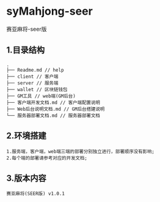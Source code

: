 # syMahjong-seer
赛亚麻将-seer版
## 1.目录结构
    .
    ├── Readme.md // help
    ├── client // 客户端
    ├── server // 服务端
    ├── wallet // 区块链钱包
    ├── GM工具 // web端(GM后台) 
    ├── 客户端开发文档.md // 客户端配置说明
    ├── Web后台说明文档.md // GM后台搭建说明 
    └── 服务器部署文档.md // 服务器部署文档
## 2.环境搭建
    1.服务端，客户端，web端三端的部署分别独立进行，部署顺序没有影响;
    2.每个端的部署请参考对应的开发文档;

## 3.版本内容
    赛亚麻将(SEER版) v1.0.1         
